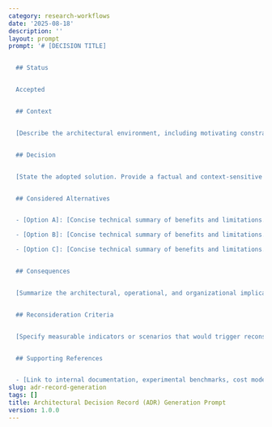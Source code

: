 ```yaml
---
category: research-workflows
date: '2025-08-18'
description: ''
layout: prompt
prompt: '# [DECISION TITLE]


  ## Status


  Accepted


  ## Context


  [Describe the architectural environment, including motivating constraints, performance drivers, integration dependencies, or compliance considerations.]


  ## Decision


  [State the adopted solution. Provide a factual and context-sensitive justification based on evaluation criteria.]


  ## Considered Alternatives


  - [Option A]: [Concise technical summary of benefits and limitations.]

  - [Option B]: [Concise technical summary of benefits and limitations.]

  - [Option C]: [Concise technical summary of benefits and limitations.]


  ## Consequences


  [Summarize the architectural, operational, and organizational implications. Include implementation overhead, maintenance burden, or alignment with long-term strategy.]


  ## Reconsideration Criteria


  [Specify measurable indicators or scenarios that would trigger reconsideration of this decision.]


  ## Supporting References


  - [Link to internal documentation, experimental benchmarks, cost models, or external standards.]'
slug: adr-record-generation
tags: []
title: Architectural Decision Record (ADR) Generation Prompt
version: 1.0.0
---
```

